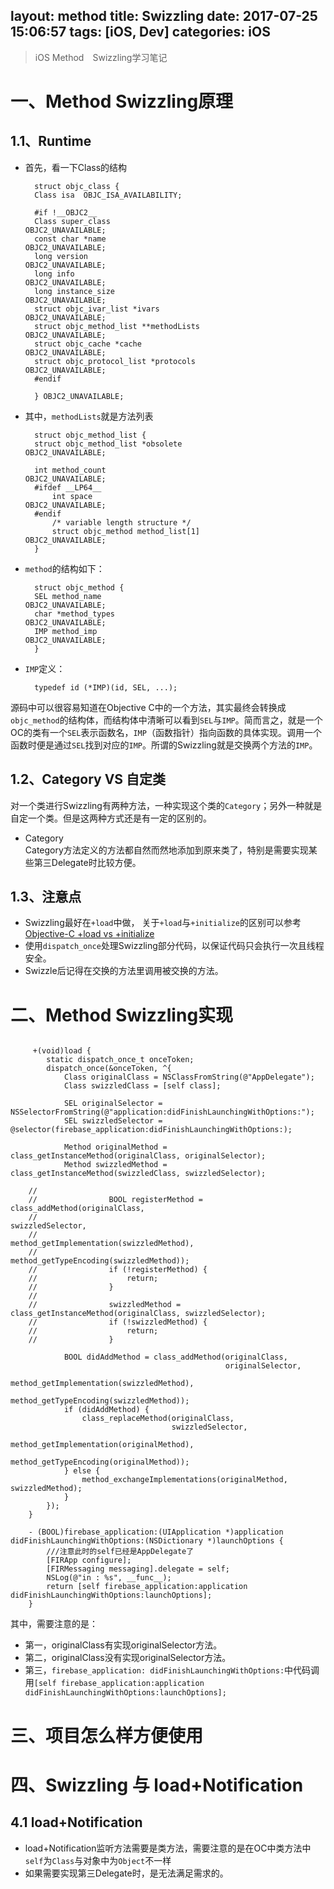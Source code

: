 layout: method
title: Swizzling
date: 2017-07-25 15:06:57
tags: [iOS, Dev]
categories: iOS
---

> iOS Method　Swizzling学习笔记    

<!--More-->

# 一、Method Swizzling原理
## 1.1、Runtime   
+ 首先，看一下Class的结构      

		struct objc_class {
	    Class isa  OBJC_ISA_AVAILABILITY;
	
		#if !__OBJC2__
	    Class super_class                                        OBJC2_UNAVAILABLE;
	    const char *name                                         OBJC2_UNAVAILABLE;
	    long version                                             OBJC2_UNAVAILABLE;
	    long info                                                OBJC2_UNAVAILABLE;
	    long instance_size                                       OBJC2_UNAVAILABLE;
	    struct objc_ivar_list *ivars                             OBJC2_UNAVAILABLE;
	    struct objc_method_list **methodLists                    OBJC2_UNAVAILABLE;
	    struct objc_cache *cache                                 OBJC2_UNAVAILABLE;
	    struct objc_protocol_list *protocols                     OBJC2_UNAVAILABLE;
		#endif
	
		} OBJC2_UNAVAILABLE;   

+ 其中，`methodLists`就是方法列表
		
		struct objc_method_list {
	    struct objc_method_list *obsolete                        OBJC2_UNAVAILABLE;
	
	    int method_count                                         OBJC2_UNAVAILABLE;
		#ifdef __LP64__
		    int space                                                OBJC2_UNAVAILABLE;
		#endif
		    /* variable length structure */
		    struct objc_method method_list[1]                        OBJC2_UNAVAILABLE;
		} 

+ `method`的结构如下：     
		
		struct objc_method {
	    SEL method_name                                          OBJC2_UNAVAILABLE;
	    char *method_types                                       OBJC2_UNAVAILABLE;
	    IMP method_imp                                           OBJC2_UNAVAILABLE;
		}  
+ `IMP`定义：

		typedef id (*IMP)(id, SEL, ...);    

源码中可以很容易知道在Objective C中的一个方法，其实最终会转换成`objc_method`的结构体，而结构体中清晰可以看到`SEL`与`IMP`。简而言之，就是一个OC的类有一个`SEL`表示函数名，`IMP`（函数指针）指向函数的具体实现。调用一个函数时便是通过`SEL`找到对应的`IMP`。所谓的Swizzling就是交换两个方法的`IMP`。
## 1.2、Category VS 自定类

对一个类进行Swizzling有两种方法，一种实现这个类的`Category`；另外一种就是自定一个类。但是这两种方式还是有一定的区别的。  

+ Category    
Category方法定义的方法都自然而然地添加到原来类了，特别是需要实现某些第三Delegate时比较方便。

## 1.3、注意点

+ Swizzling最好在`+load`中做， 关于`+load`与`+initialize`的区别可以参考[Objective-C +load vs +initialize](http://blog.leichunfeng.com/blog/2015/05/02/objective-c-plus-load-vs-plus-initialize/)
+ 使用`dispatch_once`处理Swizzling部分代码，以保证代码只会执行一次且线程安全。  
+ Swizzle后记得在交换的方法里调用被交换的方法。

# 二、Method Swizzling实现    

```   

	 +(void)load {
	    static dispatch_once_t onceToken;
	    dispatch_once(&onceToken, ^{
	        Class originalClass = NSClassFromString(@"AppDelegate");
	        Class swizzledClass = [self class];
	        
	        SEL originalSelector = NSSelectorFromString(@"application:didFinishLaunchingWithOptions:");
	        SEL swizzledSelector = @selector(firebase_application:didFinishLaunchingWithOptions:);
	        
	        Method originalMethod = class_getInstanceMethod(originalClass, originalSelector);
	        Method swizzledMethod = class_getInstanceMethod(swizzledClass, swizzledSelector);
	        
	//        
	//                BOOL registerMethod = class_addMethod(originalClass,
	//                                                      swizzledSelector,
	//                                                      method_getImplementation(swizzledMethod),
	//                                                      method_getTypeEncoding(swizzledMethod));
	//                if (!registerMethod) {
	//                    return;
	//                }
	//        
	//                swizzledMethod = class_getInstanceMethod(originalClass, swizzledSelector);
	//                if (!swizzledMethod) {
	//                    return;
	//                }
	        
	        BOOL didAddMethod = class_addMethod(originalClass,
	                                            originalSelector,
	                                            method_getImplementation(swizzledMethod),
	                                            method_getTypeEncoding(swizzledMethod));
	        if (didAddMethod) {
	            class_replaceMethod(originalClass,
	                                swizzledSelector,
	                                method_getImplementation(originalMethod),
	                                method_getTypeEncoding(originalMethod));
	        } else {
	            method_exchangeImplementations(originalMethod, swizzledMethod);
	        }
	    });
	}     
	
	- (BOOL)firebase_application:(UIApplication *)application didFinishLaunchingWithOptions:(NSDictionary *)launchOptions {
	    ///注意此时的self已经是AppDelegate了
	    [FIRApp configure];
	    [FIRMessaging messaging].delegate = self;
	    NSLog(@"in : %s", __func__);
	    return [self firebase_application:application didFinishLaunchingWithOptions:launchOptions];
	}
```    

其中，需要注意的是：   

+ 第一，originalClass有实现originalSelector方法。   
+ 第二，originalClass没有实现originalSelector方法。  
+ 第三，`firebase_application: didFinishLaunchingWithOptions:`中代码调用`[self firebase_application:application didFinishLaunchingWithOptions:launchOptions];`

# 三、项目怎么样方便使用
# 四、Swizzling 与 load+Notification
## 4.1 load+Notification
+ load+Notification监听方法需要是类方法，需要注意的是在OC中类方法中`self`为`Class`与对象中为`Object`不一样
+ 如果需要实现第三Delegate时，是无法满足需求的。